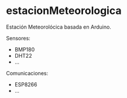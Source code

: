 # estacionMeteorologica
Estación Meteorolócica basada en Arduino.

Sensores:
 * BMP180
 * DHT22
 * ...
 
Comunicaciones:
 * ESP8266
 * ...
